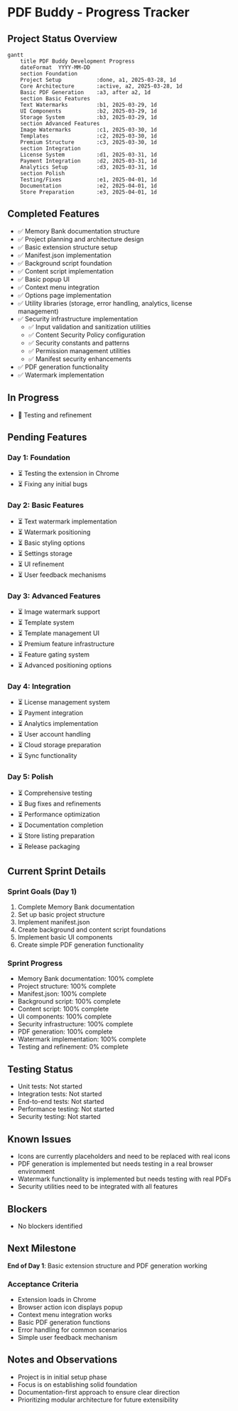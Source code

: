 # PDF Buddy - Progress Tracker

## Project Status Overview
```mermaid
gantt
    title PDF Buddy Development Progress
    dateFormat  YYYY-MM-DD
    section Foundation
    Project Setup           :done, a1, 2025-03-28, 1d
    Core Architecture       :active, a2, 2025-03-28, 1d
    Basic PDF Generation    :a3, after a2, 1d
    section Basic Features
    Text Watermarks         :b1, 2025-03-29, 1d
    UI Components           :b2, 2025-03-29, 1d
    Storage System          :b3, 2025-03-29, 1d
    section Advanced Features
    Image Watermarks        :c1, 2025-03-30, 1d
    Templates               :c2, 2025-03-30, 1d
    Premium Structure       :c3, 2025-03-30, 1d
    section Integration
    License System          :d1, 2025-03-31, 1d
    Payment Integration     :d2, 2025-03-31, 1d
    Analytics Setup         :d3, 2025-03-31, 1d
    section Polish
    Testing/Fixes           :e1, 2025-04-01, 1d
    Documentation           :e2, 2025-04-01, 1d
    Store Preparation       :e3, 2025-04-01, 1d
```

## Completed Features
- ✅ Memory Bank documentation structure
- ✅ Project planning and architecture design
- ✅ Basic extension structure setup
- ✅ Manifest.json implementation
- ✅ Background script foundation
- ✅ Content script implementation
- ✅ Basic popup UI
- ✅ Context menu integration
- ✅ Options page implementation
- ✅ Utility libraries (storage, error handling, analytics, license management)
- ✅ Security infrastructure implementation
  - ✅ Input validation and sanitization utilities
  - ✅ Content Security Policy configuration
  - ✅ Security constants and patterns
  - ✅ Permission management utilities
  - ✅ Manifest security enhancements
- ✅ PDF generation functionality
- ✅ Watermark implementation

## In Progress
- 🔄 Testing and refinement


## Pending Features

### Day 1: Foundation
- ⏳ Testing the extension in Chrome
- ⏳ Fixing any initial bugs

### Day 2: Basic Features
- ⏳ Text watermark implementation
- ⏳ Watermark positioning
- ⏳ Basic styling options
- ⏳ Settings storage
- ⏳ UI refinement
- ⏳ User feedback mechanisms

### Day 3: Advanced Features
- ⏳ Image watermark support
- ⏳ Template system
- ⏳ Template management UI
- ⏳ Premium feature infrastructure
- ⏳ Feature gating system
- ⏳ Advanced positioning options

### Day 4: Integration
- ⏳ License management system
- ⏳ Payment integration
- ⏳ Analytics implementation
- ⏳ User account handling
- ⏳ Cloud storage preparation
- ⏳ Sync functionality

### Day 5: Polish
- ⏳ Comprehensive testing
- ⏳ Bug fixes and refinements
- ⏳ Performance optimization
- ⏳ Documentation completion
- ⏳ Store listing preparation
- ⏳ Release packaging

## Current Sprint Details

### Sprint Goals (Day 1)
1. Complete Memory Bank documentation
2. Set up basic project structure
3. Implement manifest.json
4. Create background and content script foundations
5. Implement basic UI components
6. Create simple PDF generation functionality

### Sprint Progress
- Memory Bank documentation: 100% complete
- Project structure: 100% complete
- Manifest.json: 100% complete
- Background script: 100% complete
- Content script: 100% complete
- UI components: 100% complete
- Security infrastructure: 100% complete
- PDF generation: 100% complete
- Watermark implementation: 100% complete
- Testing and refinement: 0% complete

## Testing Status
- Unit tests: Not started
- Integration tests: Not started
- End-to-end tests: Not started
- Performance testing: Not started
- Security testing: Not started

## Known Issues
- Icons are currently placeholders and need to be replaced with real icons
- PDF generation is implemented but needs testing in a real browser environment
- Watermark functionality is implemented but needs testing with real PDFs
- Security utilities need to be integrated with all features

## Blockers
- No blockers identified

## Next Milestone
**End of Day 1**: Basic extension structure and PDF generation working

### Acceptance Criteria
- Extension loads in Chrome
- Browser action icon displays popup
- Context menu integration works
- Basic PDF generation functions
- Error handling for common scenarios
- Simple user feedback mechanism

## Notes and Observations
- Project is in initial setup phase
- Focus is on establishing solid foundation
- Documentation-first approach to ensure clear direction
- Prioritizing modular architecture for future extensibility
